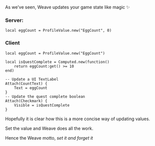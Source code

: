 As we've seen, Weave updates your game state like magic ✨

### Server:
```luau
local eggCount = ProfileValue.new("EggCount", 0)
```

### Client
```luau
local eggCount = ProfileValue.new("EggCount")

local isQuestComplete = Computed.new(function()
	return eggCount:get() >= 10
end)

-- Update a UI TextLabel
Attach(CountText) {
	Text = eggCount
}
-- Update the quest complete boolean
Attach(Checkmark) {
	Visible = isQuestComplete
}
```

Hopefully it is clear how this is a more concise way of updating values.

Set the value and Weave does all the work.

Hence the Weave motto, _set it and forget it_
